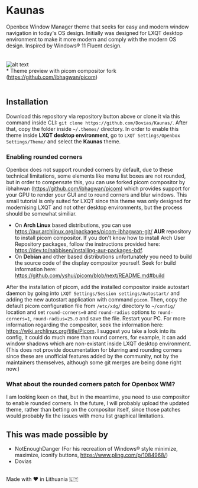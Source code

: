 # Kaunas
Openbox Window Manager theme that seeks for easy and modern window navigation in today's OS design. Initially was designed for LXQT desktop environment to make it more modern and comply with the modern OS design. Inspired by Windows® 11 Fluent design.
<br></br>
<br>
![alt text](https://i.imgur.com/qlTsatZ.png)
</br>
\* Theme preview with picom compositor fork (https://github.com/ibhagwan/picom)
<br></br>
## Installation
Download this repository via repository button above or clone it via this command inside CLI: ``git clone https://github.com/Dovias/Kaunas/``. After that, copy the folder inside ``~/.themes/`` directory. In order to enable this theme inside <b>LXQT desktop environment</b>, go to ``LXQT Settings/Openbox Settings/Theme/`` and select the <b>Kaunas</b> theme.
### Enabling rounded corners
Openbox does not support rounded corners by default, due to these technical limitations, some elements like menu list boxes are not rounded, but in order to compensate this, you can use forked picom compositor by ibhahwan (https://github.com/ibhagwan/picom) which provides support for your GPU to render your GUI and to round corners and blur windows. This small tutorial is only suited for LXQT since this theme was only designed for modernising LXQT and not other desktop environments, but the process should be somewhat similiar.
- On <b>Arch Linux</b> based distributions, you can use https://aur.archlinux.org/packages/picom-ibhagwan-git/ <b>AUR</b> repository to install picom compositor. If you don't know how to install Arch User Repository packages, follow the instructions provided here: https://dev.to/nabbisen/installing-aur-packages-bdf. 
- On <b>Debian</b> and other based distributions unfortunately you need to build the source code of the display compositor yourself. Seek for build information here: https://github.com/yshui/picom/blob/next/README.md#build

After the installation of picom, add the installed compositor inside autostart daemon by going into ``LXQT Settings/Session settings/Autostart/`` and adding the new autostart application with command ``picom``. Then, copy the default picom configuration file from ``/etc/xdg/`` directory to ``~/config/`` location and set ``round-corners=0`` and ``round-radius`` options to ``round-corners=1``, ``round-radius=25.0`` and save the file. Restart your PC. For more information regarding the compositor, seek the information here: https://wiki.archlinux.org/title/Picom. I suggest you take a look into its config, it could do much more than round corners, for example, it can add window shadows which are non-existant inside LXQT desktop environment. (This does not provide documentation for blurring and rounding corners since these are unofficial features added by the community, not by the maintainers themselves, although some git merges are being done right now.)
### What about the rounded corners patch for Openbox WM?
I am looking keen on that, but in the meantime, you need to use compositor to enable rounded corners. In the future, I will probably upload the updated theme, rather than betting on the compositor itself, since those patches would probably fix the issues with menu list graphical limitations.
## This was made possible by
- NotEnoughDanger (For his recreation of Windows® style minimize, maximize, iconify buttons, https://www.pling.com/p/1084968/)
- Dovias
<br>
Made with ♥ in Lithuania 🇱🇹
</br>
